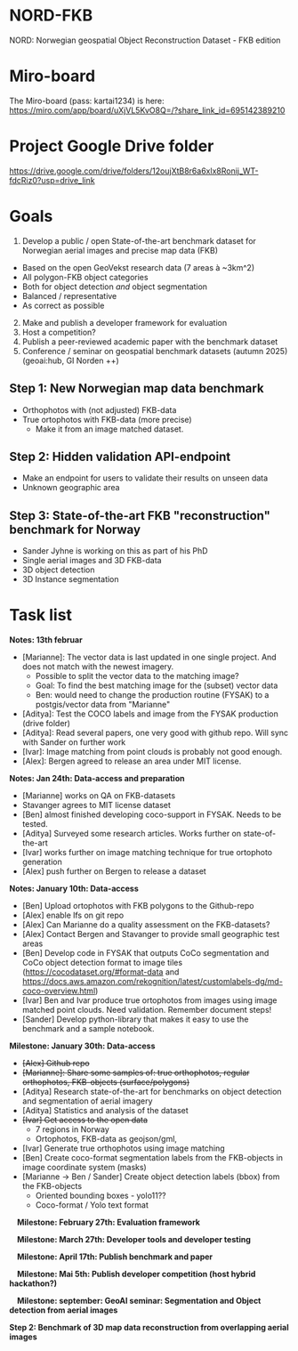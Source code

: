# NORD-FKB
NORD: Norwegian geospatial Object Reconstruction Dataset - FKB edition




# Miro-board

The Miro-board (pass: kartai1234) is here: https://miro.com/app/board/uXjVL5KvO8Q=/?share_link_id=695142389210

# Project Google Drive folder

https://drive.google.com/drive/folders/12oujXtB8r6a6xlx8Ronij_WT-fdcRiz0?usp=drive_link

# Goals
1. Develop a public / open State-of-the-art benchmark dataset for Norwegian aerial images and precise map data (FKB)
* Based on the open GeoVekst research data (7 areas à ~3km^2)
* All polygon-FKB object categories
* Both for object detection _and_ object segmentation
* Balanced / representative
* As correct as possible

2. Make and publish a developer framework for evaluation
3. Host a competition?
4. Publish a peer-reviewed academic paper with the benchmark dataset
5. Conference / seminar on geospatial benchmark datasets (autumn 2025) (geoai:hub, GI Norden ++)

## Step 1: New Norwegian map data benchmark
* Orthophotos with (not adjusted) FKB-data
* True ortophotos with FKB-data (more precise)
  * Make it from an image matched dataset. 

## Step 2: Hidden validation API-endpoint
* Make an endpoint for users to validate their results on unseen data
* Unknown geographic area

## Step 3: State-of-the-art FKB "reconstruction" benchmark for Norway
* Sander Jyhne is working on this as part of his PhD
* Single aerial images and 3D FKB-data
* 3D object detection
* 3D Instance segmentation

# Task list

**Notes: 13th februar**
* [Marianne]: The vector data is last updated in one single project. And does not match with the newest imagery. 
   * Possible to split the vector data to the matching image?
   * Goal: To find the best matching image for the (subset) vector data
   * Ben: would need to change the production routine (FYSAK) to a postgis/vector data from "Marianne"
* [Aditya]: Test the COCO labels and image from the FYSAK production (drive folder)
* [Aditya]: Read several papers, one very good with github repo. Will sync with Sander on further work
* [Ivar]: Image matching from point clouds is probably not good enough.
* [Alex]: Bergen agreed to release an area under MIT license. 


**Notes: Jan 24th: Data-access and preparation**
* [Marianne] works on QA on FKB-datasets
* Stavanger agrees to MIT license dataset
* [Ben] almost finished developing coco-support in FYSAK. Needs to be tested. 
* [Aditya] Surveyed some research articles. Works further on state-of-the-art
* [Ivar] works further on image matching technique for true ortophoto generation
* [Alex] push further on Bergen to release a dataset

**Notes: January 10th: Data-access**

* [Ben] Upload ortophotos with FKB polygons to the Github-repo
* [Alex] enable lfs on git repo
* [Alex] Can Marianne do a quality assessment on the FKB-datasets?
* [Alex] Contact Bergen and Stavanger to provide small geographic test areas
* [Ben] Develop code in FYSAK that outputs CoCo segmentation and CoCo object detection format to image tiles (https://cocodataset.org/#format-data and https://docs.aws.amazon.com/rekognition/latest/customlabels-dg/md-coco-overview.html)
* [Ivar] Ben and Ivar produce true ortophotos from images using image matched point clouds. Need validation. Remember document steps!
* [Sander] Develop python-library that makes it easy to use the benchmark and a sample notebook.

**Milestone: January 30th: Data-access**

* ~~[Alex] Github repo~~
* ~~[Marianne]: Share some samples of: true orthophotos, regular orthophotos, FKB-objects (surface/polygons)~~
* [Aditya] Research state-of-the-art for benchmarks on object detection and segmentation of aerial imagery
* [Aditya] Statistics and analysis of the dataset
* ~~[Ivar] Get access to the open data~~
   * 7 regions in Norway
   * Ortophotos, FKB-data as geojson/gml,
* [Ivar] Generate true orthophotos using image matching
* [Ben] Create coco-format segmentation labels from the FKB-objects in image coordinate system (masks)
* [Marianne -> Ben / Sander] Create object detection labels (bbox) from the FKB-objects
   * Oriented bounding boxes - yolo11??
   * Coco-format / Yolo text format

 **Milestone: February 27th: Evaluation framework**

 **Milestone: March 27th: Developer tools and developer testing**

 **Milestone: April 17th: Publish benchmark and paper**

 **Milestone: Mai 5th: Publish developer competition (host hybrid hackathon?)**

 **Milestone: september: GeoAI seminar: Segmentation and Object detection from aerial images**

**Step 2: Benchmark of 3D map data reconstruction from overlapping aerial images**
